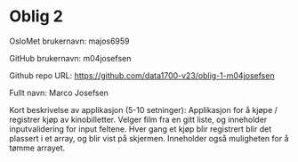Oblig 2
=======
OsloMet brukernavn: majos6959

GitHub brukernavn: m04josefsen

Github repo URL: https://github.com/data1700-v23/oblig-1-m04josefsen

Fullt navn: Marco Josefsen

Kort beskrivelse av applikasjon (5-10 setninger):
    Applikasjon for å kjøpe / registrer kjøp av kinobilletter. 
    Velger film fra en gitt liste, og inneholder inputvalidering for input feltene.
    Hver gang et kjøp blir registrert blir det plassert i et array, og blir vist på skjermen.
    Inneholder også muligheten for å tømme arrayet.